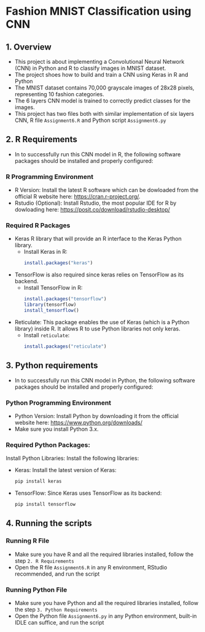 # Fashion MNIST Classification using CNN

## 1. Overview

- This project is about implementing a Convolutional Neural Network (CNN) in Python and R to classify images in MNIST dataset.
- The project shoes  how to build and train a CNN using Keras in R and Python
- The MNIST dataset contains 70,000 grayscale images of 28x28 pixels, representing 10 fashion categories.
- The 6 layers CNN model is trained to correctly predict classes for the images.
- This project has two files both with similar implementation of six layers CNN, R file `Assignment6.R` and Python script `Assignment6.py`

## 2. R Requirements

- In to successfully run this CNN model in R, the following software packages should be installed and properly configured:

### R Programming Environment
- R Version: Install the latest R software which can be dowloaded from the official R website here: https://cran.r-project.org/.
- Rstudio (Optional): Install Rstudio, the most popular IDE for R by dowloading here: https://posit.co/download/rstudio-desktop/ 

### Required R Packages
- Keras R library that will provide an R interface to the Keras Python library.
  - Install Keras in R:
    ```r
    install.packages("keras")
    ```
- TensorFlow is also required since keras relies on TensorFlow as its backend.
  - Install TensorFlow in R:
    ```r
    install.packages("tensorflow")
    library(tensorflow)
    install_tensorflow()
    ```
- Reticulate: This package enables the use of Keras (which is a Python library) inside R. It allows R to use Python libraries not only keras.
  - Install `reticulate`:
    ```r
    install.packages("reticulate")
    ```
## 3. Python requirements
- In to successfully run this CNN model in Python, the following software packages should be installed and properly configured:

### Python Programming Environment
- Python Version: Install Python by downloading it from the official website here: https://www.python.org/downloads/
- Make sure you install Python 3.x.

### Required Python Packages:
Install Python Libraries:
   Install the following libraries:
   - Keras: Install the latest version of Keras:
     ```bash
     pip install keras
     ```
   - TensorFlow: Since Keras uses TensorFlow as its backend:
     ```bash
     pip install tensorflow
     ```
## 4. Running the scripts
### Running R File
- Make sure you have R and all the required libraries installed, follow the step `2. R Requirements`
- Open the R file `Assignment6.R` in any R environment, RStudio recommended, and run the script

### Running Python File
- Make sure you have Python and all the required libraries installed, follow the step `3. Python Requirements`
- Open the Python file `Assignment6.py` in any Python environment, built-in IDLE can suffice, and run the script
